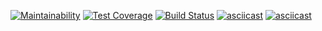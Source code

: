 [![Maintainability](https://api.codeclimate.com/v1/badges/ed9f9ce81e7e4a174ec2/maintainability)](https://codeclimate.com/github/raccoonroman/project-lvl1-s400/maintainability)
[![Test Coverage](https://api.codeclimate.com/v1/badges/ed9f9ce81e7e4a174ec2/test_coverage)](https://codeclimate.com/github/raccoonroman/project-lvl1-s400/test_coverage)
[![Build Status](https://travis-ci.org/raccoonroman/project-lvl1-s400.svg?branch=master)](https://travis-ci.org/raccoonroman/project-lvl1-s400)
[![asciicast](https://asciinema.org/a/Ki3OYyDAIsWd0uMREr8hEXIDt.svg)](https://asciinema.org/a/Ki3OYyDAIsWd0uMREr8hEXIDt)
[![asciicast](https://asciinema.org/a/S55oRCVAuRnFC3nm6G3Nmugyj.svg)](https://asciinema.org/a/S55oRCVAuRnFC3nm6G3Nmugyj)
